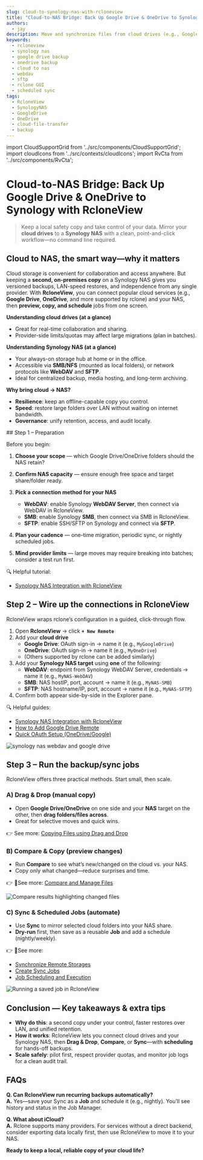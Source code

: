 ```yaml
---
slug: cloud-to-synology-nas-with-rcloneview
title: "Cloud-to-NAS Bridge: Back Up Google Drive & OneDrive to Synology with RcloneView"
authors:
  - jay
description: Move and synchronize files from cloud drives (e.g., Google Drive, OneDrive) to your Synology NAS using RcloneView’s click-first workflow—drag-and-drop transfers, visual compare, and scheduled syncs with no CLI.
keywords:
  - rcloneview
  - synology nas
  - google drive backup
  - onedrive backup
  - cloud to nas
  - webdav
  - sftp
  - rclone GUI
  - scheduled sync
tags:
  - RcloneView
  - SynologyNAS
  - GoogleDrive
  - OneDrive
  - cloud-file-transfer
  - backup
---
```




import CloudSupportGrid from '../src/components/CloudSupportGrid';
import cloudIcons from '../src/contexts/cloudIcons';
import RvCta from '../src/components/RvCta';

# Cloud-to-NAS Bridge: Back Up Google Drive & OneDrive to Synology with RcloneView

> Keep a local safety copy and take control of your data. Mirror your **cloud drives** to a **Synology NAS** with a clean, point-and-click workflow—no command line required.

## Cloud to NAS, the smart way—why it matters

Cloud storage is convenient for collaboration and access anywhere. But keeping a **second, on-premises copy** on a Synology NAS gives you versioned backups, LAN-speed restores, and independence from any single provider. With **RcloneView**, you can connect popular cloud services (e.g., **Google Drive**, **OneDrive**, and more supported by rclone) and your NAS, then **preview, copy, and schedule** jobs from one screen.

<!-- truncate -->

**Understanding cloud drives (at a glance)**  
- Great for real-time collaboration and sharing.  
- Provider-side limits/quotas may affect large migrations (plan in batches).  

**Understanding Synology NAS (at a glance)**  
- Your always-on storage hub at home or in the office.  
- Accessible via **SMB/NFS** (mounted as local folders), or network protocols like **WebDAV** and **SFTP**.  
- Ideal for centralized backup, media hosting, and long-term archiving.

**Why bring cloud → NAS?**  
- **Resilience**: keep an offline-capable copy you control.  
- **Speed**: restore large folders over LAN without waiting on internet bandwidth.  
- **Governance**: unify retention, access, and audit locally.

<!-- Obsidian note: CTA 컴포넌트 -->
<RvCta imageSrc="/img/rcloneview-preview.png" downloadUrl="https://rcloneview.com/src/download.html" />
## Step 1 – Preparation

Before you begin:

1. **Choose your scope** — which Google Drive/OneDrive folders should the NAS retain?  
2. **Confirm NAS capacity** — ensure enough free space and target share/folder ready.  
3. **Pick a connection method for your NAS**  

   - **WebDAV**: enable Synology **WebDAV Server**, then connect via WebDAV in RcloneView.  
   - **SMB**: enable Synology **SMB**, then connect via SMB in RcloneView.  
   - **SFTP**: enable SSH/SFTP on Synology and connect via **SFTP**.  
4. **Plan your cadence** — one-time migration, periodic sync, or nightly scheduled jobs.  
5. **Mind provider limits** — large moves may require breaking into batches; consider a test run first.

🔍 Helpful tutorial: 

- [Synology NAS Integration with RcloneView](/support/tutorials/synology-nas-cloud-transfer)

## Step 2 – Wire up the connections in RcloneView

RcloneView wraps rclone’s configuration in a guided, click-through flow.

1. Open **RcloneView** → click **`+ New Remote`**  
2. Add your **cloud drive**  
   - **Google Drive**: OAuth sign-in → name it (e.g., `MyGoogleDrive`)  
   - **OneDrive**: OAuth sign-in → name it (e.g., `MyOneDrive`)  
   - (Others supported by rclone can be added similarly)  
3. Add your **Synology NAS target** using **one** of the following:  
   - **WebDAV**: endpoint from Synology WebDAV Server, credentials → name it (e.g., `MyNAS-WebDAV`)  
   - **SMB**: NAS hostIP, port, account → name it (e.g., `MyNAS-SMB`)  
   - **SFTP**: NAS hostname/IP, port, account → name it (e.g., `MyNAS-SFTP`)  
4. Confirm both appear side-by-side in the Explorer pane.

🔍 Helpful guides:  
- [Synology NAS Integration with RcloneView](/support/tutorials/synology-nas-cloud-transfer)
- [How to Add Google Drive Remote](https://rcloneview.com/support/howto/intro#step-2-adding-remote-storage-google-drive-example)  
- [Quick OAuth Setup (OneDrive/Google)](/support/howto/remote-storage-connection-settings/add-oath-online-login#quick-setup-guide)


<img src="/support/images/en/tutorials/synology-nas-webdav-and-google-drive.png" alt="synology nas webdav and google drive" class="img-medium img-center" />

## Step 3 – Run the backup/sync jobs

RcloneView offers three practical methods. Start small, then scale.

### A) Drag & Drop (manual copy)
- Open **Google Drive/OneDrive** on one side and your **NAS** target on the other, then **drag folders/files across**.  
- Great for selective moves and quick wins.  

👉 See more: [Copying Files using Drag and Drop](/support/howto/rcloneview-basic/browse-and-manage-remote-storage#copying-files-using-drag-and-drop)

### B) Compare & Copy (preview changes)
- Run **Compare** to see what’s new/changed on the cloud vs. your NAS.  
- Copy only what changed—reduce surprises and time.  

👉 See more: [Compare and Manage Files](/support/howto/rcloneview-basic/compare-folder-contents#compare-results-and-manage-files)

<img src="/support/images/en/howto/rcloneview-basic/compare-display-select.png" alt="Compare results highlighting changed files" class="img-medium img-center" />

### C) Sync & Scheduled Jobs (automate)
- Use **Sync** to mirror selected cloud folders into your NAS share.  
- **Dry-run** first, then save as a reusable **Job** and add a schedule (nightly/weekly).  

👉 See more:
- [Synchronize Remote Storages](/support/howto/rcloneview-basic/synchronize-remote-storages)
- [Create Sync Jobs](/support/howto/rcloneview-basic/create-sync-jobs)
- [Job Scheduling and Execution](/support/howto/rcloneview-advanced/job-scheduling-and-execution)
<img src="/support/images/en/howto/rcloneview-basic/job-run-click.png" alt="Running a saved job in RcloneView" class="img-medium img-center" />

## Conclusion — Key takeaways & extra tips

- **Why do this**: a second copy under your control, faster restores over LAN, and unified retention.  
- **How it works**: RcloneView lets you connect cloud drives and your Synology NAS, then **Drag & Drop**, **Compare**, or **Sync**—with **scheduling** for hands-off backups.  
- **Scale safely**: pilot first, respect provider quotas, and monitor job logs for a clean audit trail.

## FAQs

**Q. Can RcloneView run recurring backups automatically?**  
**A.** Yes—save your Sync as a **Job** and schedule it (e.g., nightly). You’ll see history and status in the Job Manager.

**Q. What about iCloud?**  
**A.** Rclone supports many providers. For services without a direct backend, consider exporting data locally first, then use RcloneView to move it to your NAS.


**Ready to keep a local, reliable copy of your cloud life?**  


<!-- Obsidian note: Download 컴포넌트 -->
<CloudSupportGrid />